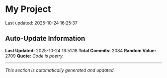# My Project


Last updated: 2025-10-24 16:25:37











































































































































































































































































































































































































































































































































































































































































































































































































































































































































































































































































































































































































































































































































































































































































































































































































































































































































































































































































































































































































































































































































































































































































































































































































































































































































































## Auto-Update Information

**Last Updated:** 2025-10-24 16:51:18
**Total Commits:** 2084
**Random Value:** 2709
**Quote:** _Code is poetry._

---
_This section is automatically generated and updated._